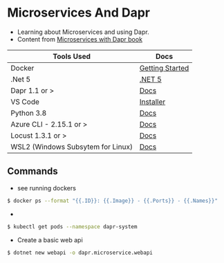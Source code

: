 # Microservices And Dapr

- Learning about Microservices and using Dapr.
- Content from [Microservices with Dapr book](https://github.com/PacktPublishing/Practical-Microservices-with-Dapr-and-.NET)

| Tools Used | Docs |
| -- | -- |
| Docker | [Getting Started](https://docs.docker.com/get-started/) |
| .Net 5 | [.NET 5](https://docs.microsoft.com/en-us/dotnet/core/whats-new/dotnet-5) |
| Dapr 1.1 or > | [Docs](https://docs.dapr.io/) |
| VS Code | [Installer](https://code.visualstudio.com/) |
| Python 3.8 | [Docs](https://www.python.org/) |
| Azure CLI - 2.15.1 or > | [Docs](https://docs.microsoft.com/en-us/cli/azure/) |
| Locust 1.3.1 or > | [Docs](https://locust.io/ "Load testing tool") |
| WSL2 (Windows Subsytem for Linux) | [Docs](https://docs.microsoft.com/en-us/windows/wsl/about) |

## Commands

- see running dockers
```bash
$ docker ps --format "{{.ID}}: {{.Image}} - {{.Ports}} - {{.Names}}"
```

- 
```bash
$ kubectl get pods --namespace dapr-system
```

- Create a basic web api
```bash
$ dotnet new webapi -o dapr.microservice.webapi
```